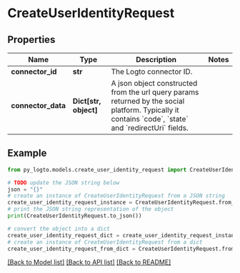 # CreateUserIdentityRequest


## Properties

Name | Type | Description | Notes
------------ | ------------- | ------------- | -------------
**connector_id** | **str** | The Logto connector ID. | 
**connector_data** | **Dict[str, object]** | A json object constructed from the url query params returned by the social platform. Typically it contains &#x60;code&#x60;, &#x60;state&#x60; and &#x60;redirectUri&#x60; fields. | 

## Example

```python
from py_logto.models.create_user_identity_request import CreateUserIdentityRequest

# TODO update the JSON string below
json = "{}"
# create an instance of CreateUserIdentityRequest from a JSON string
create_user_identity_request_instance = CreateUserIdentityRequest.from_json(json)
# print the JSON string representation of the object
print(CreateUserIdentityRequest.to_json())

# convert the object into a dict
create_user_identity_request_dict = create_user_identity_request_instance.to_dict()
# create an instance of CreateUserIdentityRequest from a dict
create_user_identity_request_from_dict = CreateUserIdentityRequest.from_dict(create_user_identity_request_dict)
```
[[Back to Model list]](../README.md#documentation-for-models) [[Back to API list]](../README.md#documentation-for-api-endpoints) [[Back to README]](../README.md)


